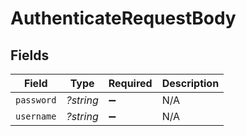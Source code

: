 # AuthenticateRequestBody


## Fields

| Field              | Type               | Required           | Description        |
| ------------------ | ------------------ | ------------------ | ------------------ |
| `password`         | *?string*          | :heavy_minus_sign: | N/A                |
| `username`         | *?string*          | :heavy_minus_sign: | N/A                |